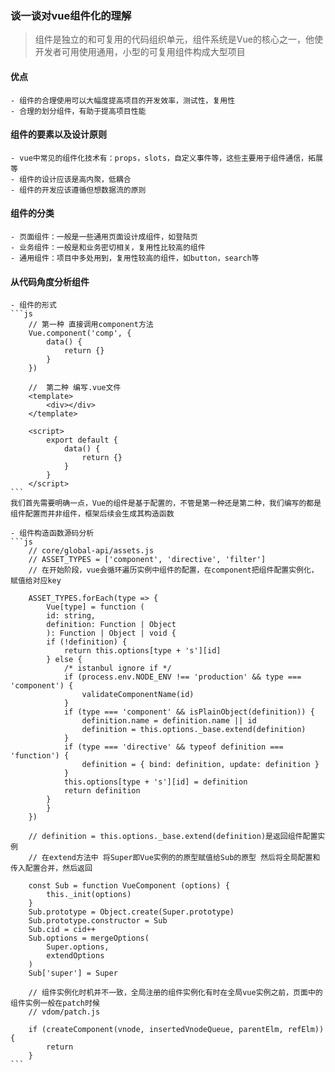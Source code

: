 ### 谈一谈对vue组件化的理解
> 组件是独立的和可复用的代码组织单元，组件系统是Vue的核心之一，他使开发者可用使用通用，小型的可复用组件构成大型项目

#### 优点
    - 组件的合理使用可以大幅度提高项目的开发效率，测试性，复用性
    - 合理的划分组件，有助于提高项目性能
#### 组件的要素以及设计原则
    - vue中常见的组件化技术有：props，slots，自定义事件等，这些主要用于组件通信，拓展等
    - 组件的设计应该是高内聚，低耦合
    - 组件的开发应该遵循但想数据流的原则
#### 组件的分类
    - 页面组件：一般是一些通用页面设计成组件，如登陆页
    - 业务组件：一般是和业务密切相关，复用性比较高的组件
    - 通用组件：项目中多处用到，复用性较高的组件，如button，search等
#### 从代码角度分析组件
    - 组件的形式
    ```js
        // 第一种 直接调用component方法
        Vue.component('comp', {
            data() {
                return {}
            }
        })

        //  第二种 编写.vue文件
        <template>
            <div></div>
        </template>

        <script>
            export default {
                data() {
                    return {}
                }
            }
        </script>
    ```
    我们首先需要明确一点，Vue的组件是基于配置的，不管是第一种还是第二种，我们编写的都是组件配置而并非组件，框架后续会生成其构造函数

    - 组件构造函数源码分析
    ```js
        // core/global-api/assets.js
        // ASSET_TYPES = ['component', 'directive', 'filter']
        // 在开始阶段，vue会循环遍历实例中组件的配置，在component把组件配置实例化，赋值给对应key

        ASSET_TYPES.forEach(type => {
            Vue[type] = function (
            id: string,
            definition: Function | Object
            ): Function | Object | void {
            if (!definition) {
                return this.options[type + 's'][id]
            } else {
                /* istanbul ignore if */
                if (process.env.NODE_ENV !== 'production' && type === 'component') {
                    validateComponentName(id)
                }
                if (type === 'component' && isPlainObject(definition)) {
                    definition.name = definition.name || id
                    definition = this.options._base.extend(definition)
                }
                if (type === 'directive' && typeof definition === 'function') {
                    definition = { bind: definition, update: definition }
                }
                this.options[type + 's'][id] = definition
                return definition
            }
            }
        })

        // definition = this.options._base.extend(definition)是返回组件配置实例
        // 在extend方法中 将Super即Vue实例的的原型赋值给Sub的原型 然后将全局配置和传入配置合并，然后返回
        
        const Sub = function VueComponent (options) {
            this._init(options)
        }
        Sub.prototype = Object.create(Super.prototype)
        Sub.prototype.constructor = Sub
        Sub.cid = cid++
        Sub.options = mergeOptions(
            Super.options,
            extendOptions
        )
        Sub['super'] = Super

        // 组件实例化时机并不一致，全局注册的组件实例化有时在全局vue实例之前，页面中的组件实例一般在patch时候
        // vdom/patch.js

        if (createComponent(vnode, insertedVnodeQueue, parentElm, refElm)) {
            return
        }
    ```